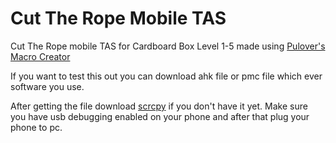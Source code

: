 # Cut The Rope Mobile TAS
Cut The Rope mobile TAS for Cardboard Box Level 1-5 made using [Pulover's Macro Creator](https://github.com/Pulover/PuloversMacroCreator)

If you want to test this out you can download ahk file or pmc file which ever software you use. 

After getting the file download [scrcpy](https://github.com/Genymobile/scrcpy) if you don't have it yet.
Make sure you have usb debugging enabled on your phone and after that plug your phone to pc.
